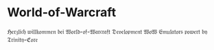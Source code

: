 # World-of-Warcraft


ℌ𝔢𝔯𝔷𝔩𝔦𝔠𝔥 𝔴𝔦𝔩𝔩𝔨𝔬𝔪𝔪𝔢𝔫 𝔟𝔢𝔦 𝔚𝔬𝔯𝔩𝔡-𝔬𝔣-𝔚𝔞𝔯𝔠𝔯𝔞𝔣𝔱 𝔇𝔢𝔳𝔢𝔩𝔬𝔭𝔪𝔢𝔫𝔱 𝔚𝔬𝔚 𝔈𝔪𝔲𝔩𝔞𝔱𝔬𝔯𝔰 𝔭𝔬𝔴𝔢𝔯𝔱 𝔟𝔶 𝔗𝔯𝔦𝔫𝔦𝔱𝔶-ℭ𝔬𝔯𝔢

